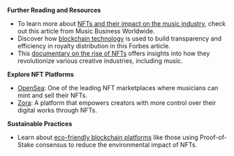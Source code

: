 **Further Reading and Resources**

- To learn more about [NFTs and their impact on the music industry](https://www.musicbusinessworldwide.com/how-musicians-are-getting-paid-more-through-nfts/), check out this article from Music Business Worldwide.
- Discover how [blockchain technology](https://www.forbes.com/sites/forbestechcouncil/2023/02/28/how-blockchain-is-reshaping-the-music-industry/) is used to build transparency and efficiency in royalty distribution in this Forbes article.
- This [documentary on the rise of NFTs](https://www.vice.com/en/article/88nwed/how-nfts-are-transforming-the-art-world) offers insights into how they revolutionize various creative industries, including music.

**Explore NFT Platforms**

- [OpenSea](https://opensea.io/): One of the leading NFT marketplaces where musicians can mint and sell their NFTs.
- [Zora](https://zora.co/): A platform that empowers creators with more control over their digital works through NFTs.

**Sustainable Practices**

- Learn about [eco-friendly blockchain platforms](https://www.coindesk.com/learn/2023/07/14/whats-the-deal-with-green-cryptocurrencies-a-guide-to-low-energy-blockchains/) like those using Proof-of-Stake consensus to reduce the environmental impact of NFTs.
